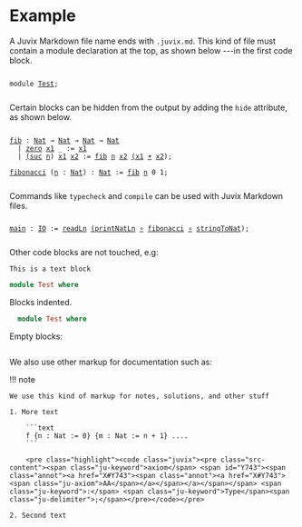 # Example

A Juvix Markdown file name ends with `.juvix.md`. This kind of file must contain
a module declaration at the top, as shown below ---in the first code block.

<pre class="highlight"><code class="juvix"><pre class="src-content"><span class="ju-keyword">module</span> <span id="Y0"><span class="annot"><a href="X#Y0"><span class="annot"><a href="X#Y0"><span class="ju-var">Test</span></a></span></a></span></span><span class="ju-delimiter">;</span>
</pre></code></pre>

Certain blocks can be hidden from the output by adding the `hide` attribute, as shown below.



<pre class="highlight"><code class="juvix"><pre class="src-content"><span id="Y740"><span class="annot"><a href="X#Y740"><span class="annot"><a href="X#Y740"><span class="ju-function">fib</span></a></span></a></span></span> <span class="ju-keyword">:</span> <span class="annot"><a href="X#Y111"><span class="ju-inductive">Nat</span></a></span> <span class="ju-keyword">→</span> <span class="annot"><a href="X#Y111"><span class="ju-inductive">Nat</span></a></span> <span class="ju-keyword">→</span> <span class="annot"><a href="X#Y111"><span class="ju-inductive">Nat</span></a></span> <span class="ju-keyword">→</span> <span class="annot"><a href="X#Y111"><span class="ju-inductive">Nat</span></a></span>
  <span class="ju-keyword">|</span> <span class="annot"><a href="X#Y112"><span class="ju-constructor">zero</span></a></span> <span id="Y744"><span class="annot"><a href="X#Y744"><span class="annot"><a href="X#Y744"><span class="ju-var">x1</span></a></span></a></span></span> <span class="ju-keyword">_</span> <span class="ju-keyword">:=</span> <span class="annot"><a href="X#Y744"><span class="ju-var">x1</span></a></span>
  <span class="ju-keyword">|</span> <span class="annot"><a href="X#Y113"><span class="ju-constructor"><span class="ju-delimiter">(</span>suc</span></a></span> <span id="Y745"><span class="annot"><a href="X#Y745"><span class="annot"><a href="X#Y745"><span class="ju-var">n</span></a></span></a></span></span><span class="ju-delimiter">)</span> <span id="Y746"><span class="annot"><a href="X#Y746"><span class="annot"><a href="X#Y746"><span class="ju-var">x1</span></a></span></a></span></span> <span id="Y747"><span class="annot"><a href="X#Y747"><span class="annot"><a href="X#Y747"><span class="ju-var">x2</span></a></span></a></span></span> <span class="ju-keyword">:=</span> <span class="annot"><a href="X#Y740"><span class="ju-function">fib</span></a></span> <span class="annot"><a href="X#Y745"><span class="ju-var">n</span></a></span> <span class="annot"><a href="X#Y747"><span class="ju-var">x2</span></a></span> <span class="annot"><a href="X#Y746"><span class="ju-var"><span class="ju-delimiter">(</span>x1</span></a></span> <span class="annot"><a href="X#Y510"><span class="ju-function">+</span></a></span> <span class="annot"><a href="X#Y747"><span class="ju-var">x2</span></a></span><span class="ju-delimiter">)</span><span class="ju-delimiter">;</span>

<span id="Y741"><span class="annot"><a href="X#Y741"><span class="annot"><a href="X#Y741"><span class="ju-function">fibonacci</span></a></span></a></span></span> <span class="ju-delimiter">(</span><span class="annot"><a href="X#Y748"><span class="ju-var">n</span></a></span> <span class="ju-keyword">:</span> <span class="annot"><a href="X#Y111"><span class="ju-inductive">Nat</span></a></span><span class="ju-delimiter">)</span> <span class="ju-keyword">:</span> <span class="annot"><a href="X#Y111"><span class="ju-inductive">Nat</span></a></span> <span class="ju-keyword">:=</span> <span class="annot"><a href="X#Y740"><span class="ju-function">fib</span></a></span> <span class="annot"><a href="X#Y748"><span class="ju-var">n</span></a></span> <span class="ju-number">0</span> <span class="ju-number">1</span><span class="ju-delimiter">;</span></pre></code></pre>

Commands like `typecheck` and `compile` can be used with Juvix Markdown files.

<pre class="highlight"><code class="juvix"><pre class="src-content"><span id="Y742"><span class="annot"><a href="X#Y742"><span class="annot"><a href="X#Y742"><span class="ju-function">main</span></a></span></a></span></span> <span class="ju-keyword">:</span> <span class="annot"><a href="X#Y714"><span class="ju-axiom">IO</span></a></span> <span class="ju-keyword">:=</span> <span class="annot"><a href="X#Y719"><span class="ju-axiom">readLn</span></a></span> <span class="annot"><a href="X#Y727"><span class="ju-function"><span class="ju-delimiter">(</span>printNatLn</span></a></span> <span class="annot"><a href="X#Y188"><span class="ju-function">∘</span></a></span> <span class="annot"><a href="X#Y741"><span class="ju-function">fibonacci</span></a></span> <span class="annot"><a href="X#Y188"><span class="ju-function">∘</span></a></span> <span class="annot"><a href="X#Y551"><span class="ju-axiom">stringToNat</span></a></span><span class="ju-delimiter">)</span><span class="ju-delimiter">;</span></pre></code></pre>

Other code blocks are not touched, e.g:

```text
This is a text block
```


```haskell
module Test where
```

Blocks indented.

  ```haskell
    module Test where
  ```

Empty blocks:

```
```

We also use other markup for documentation such as:

!!! note

    We use this kind of markup for notes, solutions, and other stuff

    1. More text

        ```text
        f {n : Nat := 0} {m : Nat := n + 1} ....
        ```

        <pre class="highlight"><code class="juvix"><pre class="src-content"><span class="ju-keyword">axiom</span> <span id="Y743"><span class="annot"><a href="X#Y743"><span class="annot"><a href="X#Y743"><span class="ju-axiom">AA</span></a></span></a></span></span> <span class="ju-keyword">:</span> <span class="ju-keyword">Type</span><span class="ju-delimiter">;</span></pre></code></pre>

    2. Second text
